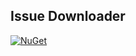 ## Issue Downloader

[![NuGet](https://img.shields.io/nuget/v/wk.IssueDownloader.svg)](https://www.nuget.org/packages/wk.IssueDownloader)
